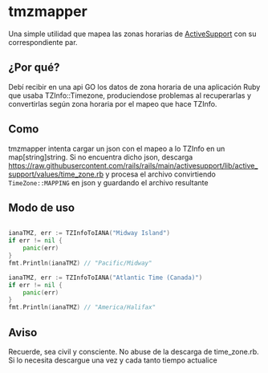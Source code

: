 # tmzmapper

Una simple utilidad que mapea las zonas horarias de [ActiveSupport](https://api.rubyonrails.org/classes/ActiveSupport/TimeZone.html) con su correspondiente par.

## ¿Por qué?

Debí recibir en una api GO los datos de zona horaria de una aplicación Ruby que usaba TZInfo::Timezone, produciendose problemas al recuperarlas y convertirlas según zona horaria por el mapeo que hace TZInfo.

## Como

tmzmapper intenta cargar un json con el mapeo a lo TZInfo en un map[string]string. Si no encuentra dicho json, descarga https://raw.githubusercontent.com/rails/rails/main/activesupport/lib/active_support/values/time_zone.rb y procesa el archivo convirtiendo `TimeZone::MAPPING` en json y guardando el archivo resultante

## Modo de uso

```go

ianaTMZ, err := TZInfoToIANA("Midway Island")
if err != nil {
    panic(err)
}
fmt.Println(ianaTMZ) // "Pacific/Midway"

ianaTMZ, err := TZInfoToIANA("Atlantic Time (Canada)")
if err != nil {
    panic(err)
}
fmt.Println(ianaTMZ) // "America/Halifax"
```


## Aviso

Recuerde, sea civil y consciente. No abuse de la descarga de time_zone.rb. Si lo necesita descargue una vez y cada tanto tiempo actualice
